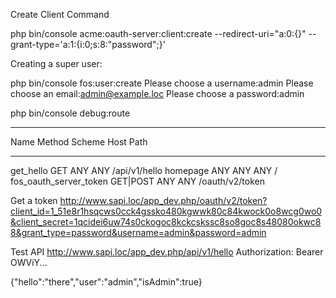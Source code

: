 Create Client Command

php bin/console acme:oauth-server:client:create --redirect-uri="a:0:{}" --grant-type='a:1:{i:0;s:8:"password";}'

Creating a super user:

php bin/console fos:user:create
Please choose a username:admin
Please choose an email:admin@example.loc
Please choose a password:admin

php bin/console debug:route
 -------------------------- ---------- -------- ------ -----------------------------------
  Name                       Method     Scheme   Host   Path
 -------------------------- ---------- -------- ------ -----------------------------------
  get_hello                  GET        ANY      ANY    /api/v1/hello
  homepage                   ANY        ANY      ANY    /
  fos_oauth_server_token     GET|POST   ANY      ANY    /oauth/v2/token

Get a token
http://www.sapi.loc/app_dev.php/oauth/v2/token?client_id=1_51e8r1hsqcws0cck4gssko480kgwwk80c84kwock0o8wcg0wo0&client_secret=1qcidei6uw74s0ckogoc8kckcskssc8so8goc8s48080okwc88&grant_type=password&username=admin&password=admin

Test API
http://www.sapi.loc/app_dev.php/api/v1/hello
Authorization: Bearer OWViY...

{"hello":"there","user":"admin","isAdmin":true}